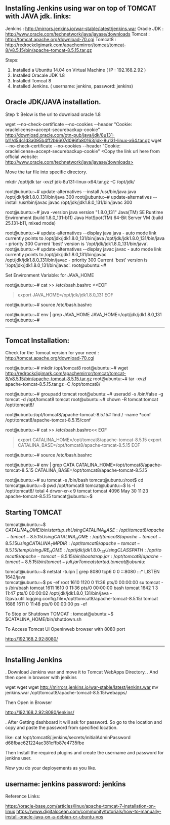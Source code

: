 **Installing Jenkins using war on top of TOMCAT with JAVA jdk.**
links: 
-----
Jenkins     : http://mirrors.jenkins.io/war-stable/latest/jenkins.war
Oracle JDK  : http://www.oracle.com/technetwork/java/javase/downloads
Tomcat      : http://tomcat.apache.org/download-70.cgi
Tomcat8     : http://redrockdigimark.com/apachemirror/tomcat/tomcat-8/v8.5.15/bin/apache-tomcat-8.5.15.tar.gz


Steps:

1. Installed a Ubunttu 14.04 on Virtual Machine ( IP : 192.168.2.92 )
2. Installed Oracale JDK 1.8
3. Installed Tomcat 8 
4. Installed Jenkins. ( username: jenkins, password: jenkins)




Oracle JDK/JAVA installation.
------------------------
Step 1: Below is the url to download oracle 1.8

wget --no-check-certificate --no-cookies --header "Cookie: oraclelicense=accept-securebackup-cookie" http://download.oracle.com/otn-pub/java/jdk/8u131-b11/d54c1d3a095b4ff2b6607d096fa80163/jdk-8u131-linux-x64.tar.gz
wget --no-check-certificate --no-cookies --header "Cookie: oraclelicense=accept-securebackup-cookie" <Copy the link url here from official website: http://www.oracle.com/technetwork/java/javase/downloads>

Move the tar file into specific directory.

mkdir /opt/jdk
tar -xvzf jdk-8u131-linux-x64.tar.gz -C /opt/jdk/

root@ubuntu:~# update-alternatives --install /usr/bin/java java /opt/jdk/jdk1.8.0_131/bin/java 300
root@ubuntu:~# update-alternatives --install /usr/bin/javac javac /opt/jdk/jdk1.8.0_131/bin/javac 300


root@ubuntu:~# java -version
java version "1.8.0_131"
Java(TM) SE Runtime Environment (build 1.8.0_131-b11)
Java HotSpot(TM) 64-Bit Server VM (build 25.131-b11, mixed mode)

root@ubuntu:~# update-alternatives --display java
java - auto mode
  link currently points to /opt/jdk/jdk1.8.0_131/bin/java
/opt/jdk/jdk1.8.0_131/bin/java - priority 300
Current 'best' version is '/opt/jdk/jdk1.8.0_131/bin/java'.
root@ubuntu:~# update-alternatives --display javac
javac - auto mode
  link currently points to /opt/jdk/jdk1.8.0_131/bin/javac
/opt/jdk/jdk1.8.0_131/bin/javac - priority 300
Current 'best' version is '/opt/jdk/jdk1.8.0_131/bin/javac'.
root@ubuntu:~# 

Set Environment Variable: for JAVA_HOME

root@ubuntu:~# cat >> /etc/bash.bashrc <<EOF
> export JAVA_HOME=/opt/jdk/jdk1.8.0_131
> EOF

root@ubuntu:~# source /etc/bash.bashrc

root@ubuntu:~# env | grep JAVA_HOME
JAVA_HOME=/opt/jdk/jdk1.8.0_131
root@ubuntu:~# 

----------------------------------------------------------------------------------------------------------------
Tomcat Installation:
---------------------

Check for the Tomcat version for your need : http://tomcat.apache.org/download-70.cgi

root@ubuntu:~# mkdir /opt/tomcat8
root@ubuntu:~# wget http://redrockdigimark.com/apachemirror/tomcat/tomcat-8/v8.5.15/bin/apache-tomcat-8.5.15.tar.gz
root@ubuntu:~# tar -xvzf apache-tomcat-8.5.15.tar.gz -C /opt/tomcat8/

root@ubuntu:~# groupadd tomcat
root@ubuntu:~# useradd -s /bin/false -g tomcat -d /opt/tomcat8 tomcat
root@ubuntu:~# chown -R tomcat:tomcat /opt/tomcat8/

root@ubuntu:/opt/tomcat8/apache-tomcat-8.5.15# find / -name *conf
/opt/tomcat8/apache-tomcat-8.5.15/conf

root@ubuntu:~# cat >> /etc/bash.bashrc<< EOF
> export CATALINA_HOME=/opt/tomcat8/apache-tomcat-8.5.15
> export CATALINA_BASE=/opt/tomcat8/apache-tomcat-8.5.15
> EOF

root@ubuntu:~# source /etc/bash.bashrc

root@ubuntu:~# env | grep CATA
CATALINA_HOME=/opt/tomcat8/apache-tomcat-8.5.15
CATALINA_BASE=/opt/tomcat8/apache-tomcat-8.5.15

root@ubuntu:~# su tomcat -s /bin/bash
tomcat@ubuntu:/root$ cd
tomcat@ubuntu:~$ pwd
/opt/tomcat8
tomcat@ubuntu:~$ ls -l /opt/tomcat8/
total 4
drwxr-xr-x 9 tomcat tomcat 4096 May 30 11:23 apache-tomcat-8.5.15
tomcat@ubuntu:~$ 

Starting TOMCAT
--------------
tomcat@ubuntu:~$ $CATALINA_HOME/bin/startup.sh
Using CATALINA_BASE:   /opt/tomcat8/apache-tomcat-8.5.15
Using CATALINA_HOME:   /opt/tomcat8/apache-tomcat-8.5.15
Using CATALINA_TMPDIR: /opt/tomcat8/apache-tomcat-8.5.15/temp
Using JRE_HOME:        /opt/jdk/jdk1.8.0_131
Using CLASSPATH:       /opt/tomcat8/apache-tomcat-8.5.15/bin/bootstrap.jar:/opt/tomcat8/apache-tomcat-8.5.15/bin/tomcat-juli.jar
Tomcat started.
tomcat@ubuntu:~$ 

tomcat@ubuntu:~$ netstat -tulpn | grep 8080
tcp6       0      0 :::8080                 :::*                    LISTEN      1642/java       
tomcat@ubuntu:~$ ps -ef
root      1610  1120  0 11:36 pts/0    00:00:00 su tomcat -s /bin/bash
tomcat    1611  1610  0 11:36 pts/0    00:00:00 bash
tomcat    1642     1  3 11:47 pts/0    00:00:02 /opt/jdk/jdk1.8.0_131/bin/java -Djava.util.logging.config.file=/opt/tomcat8/apache-tomcat-8.5.15/
tomcat    1686  1611  0 11:48 pts/0    00:00:00 ps -ef

To Stop or Shutdown TOMCAT : tomcat@ubuntu:~$ $CATALINA_HOME/bin/shutdown.sh

To Access Tomcat UI Openinweb browser with 8080 port

http://192.168.2.92:8080/

------------------------------------------------------------------------------------------------------
Installing Jenkins
-------------------

. Download Jenkins war and move it to Tomcat WebApps Directory.
. And then open in browser with jenikins

wget wget wget http://mirrors.jenkins.io/war-stable/latest/jenkins.war
mv jenkins.war /opt/tomcat8/apache-tomcat-8.5.15/webapps/

Then Open in Browser

http://192.168.2.92:8080/jenkins/

. After Getting dashboard it will ask for password. So go to the location and copy and paste the password from specified location.

like:  cat /opt/tomcat8/.jenkins/secrets/initialAdminPassword
       d68fbac621224ac381cffb87e4735fbe

Then Install the required plugins and create the username and password for jenkins user.

Now you do your deployements as you like.

username: jenkins
password: jenkins
-----------------------------------------------------------------------------------------------------------

Reference Links:

https://oracle-base.com/articles/linux/apache-tomcat-7-installation-on-linux
https://www.digitalocean.com/community/tutorials/how-to-manually-install-oracle-java-on-a-debian-or-ubuntu-vps


